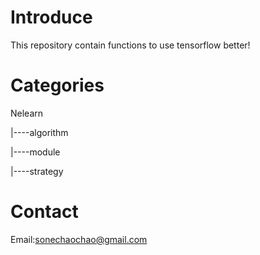 # Introduce
This repository contain functions to use tensorflow better!

# Categories
Nelearn

|----algorithm

|----module

|----strategy

# Contact
Email:sonechaochao@gmail.com